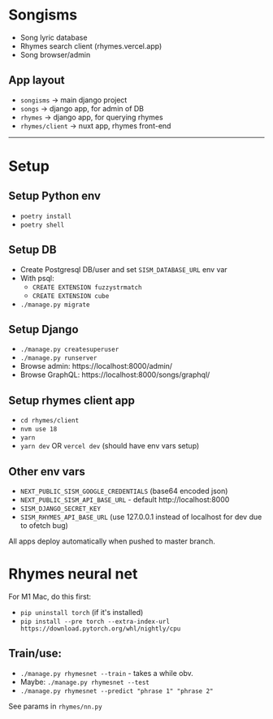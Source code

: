 # Songisms

* Song lyric database
* Rhymes search client (rhymes.vercel.app)
* Song browser/admin

## App layout
* `songisms` -> main django project
* `songs` -> django app, for admin of DB
* `rhymes` -> django app, for querying rhymes
* `rhymes/client` -> nuxt app, rhymes front-end

-------
# Setup

## Setup Python env
* `poetry install`
* `poetry shell`

## Setup DB
* Create Postgresql DB/user and set `SISM_DATABASE_URL` env var
* With psql:
  * `CREATE EXTENSION fuzzystrmatch`
  * `CREATE EXTENSION cube`
* `./manage.py migrate`

## Setup Django
* `./manage.py createsuperuser`
* `./manage.py runserver`
* Browse admin: https://localhost:8000/admin/
* Browse GraphQL: https://localhost:8000/songs/graphql/

## Setup rhymes client app
* `cd rhymes/client`
* `nvm use 18`
* `yarn`
* `yarn dev` OR `vercel dev` (should have env vars setup)

## Other env vars
* `NEXT_PUBLIC_SISM_GOOGLE_CREDENTIALS` (base64 encoded json)
* `NEXT_PUBLIC_SISM_API_BASE_URL` - default http://localhost:8000
* `SISM_DJANGO_SECRET_KEY`
* `SISM_RHYMES_API_BASE_URL` (use 127.0.0.1 instead of localhost for dev due to ofetch bug)

All apps deploy automatically when pushed to master branch.

# Rhymes neural net

For M1 Mac, do this first:
* `pip uninstall torch` (if it's installed)
* `pip install --pre torch --extra-index-url https://download.pytorch.org/whl/nightly/cpu`

## Train/use:
* `./manage.py rhymesnet --train` - takes a while obv.
* Maybe: `./manage.py rhymesnet --test`
* `./manage.py rhymesnet --predict "phrase 1" "phrase 2"`

See params in `rhymes/nn.py`
